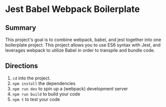 # Jest Babel Webpack Boilerplate

## Summary

This project's goal is to combine webpack, babel, and jest together into one boilerplate project. This project allows you to use ES6 syntax with Jest, and leverages webpack to utilize Babel in order to transpile and bundle code.

## Directions

1. `cd` into the project.
2. `npm install` the dependencies
3. `npm run dev` to spin up a (webpack) development server
4. `npm run build` to build your code
5. `npm t` to test your code
